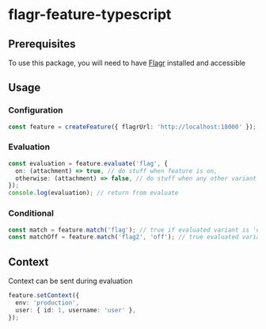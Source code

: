# flagr-feature-typescript

## Prerequisites

To use this package, you will need to have [Flagr](https://github.com/openflagr/flagr) installed and accessible

## Usage

### Configuration

```typescript
const feature = createFeature({ flagrUrl: 'http://localhost:18000' });
```

### Evaluation

```typescript
const evaluation = feature.evaluate('flag', {
  on: (attachment) => true, // do stuff when feature is on,
  otherwise: (attachment) => false, // do stuff when any other variant isn't matched
});
console.log(evaluation); // return from evaluate
```

### Conditional

```typescript
const match = feature.match('flag'); // true if evaluated variant is 'on'
const matchOff = feature.match('flag2', 'off'); // true evaluated variant is 'off'
```

## Context

Context can be sent during evaluation

```typescript
feature.setContext({
  env: 'production',
  user: { id: 1, username: 'user' },
});
```
